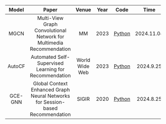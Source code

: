 
|    Model    |                                       Paper                                       | Venue | Year |                                                                         Code                                                                          |   Time    |
|:-----------:|:---------------------------------------------------------------------------------:|:-----:|:----:|:-----------------------------------------------------------------------------------------------------------------------------------------------------:|:---------:|
| MGCN  |       Multi-View Graph Convolutional Network for Multimedia Recommendation        | MM  | 2023 |                                                 [Python](https://github.com/demonph10/MGCN)       | 2024.11.04 |
|  AutoCF   |      Automated Self-Supervised Learning for Recommendation        |  World Wide Web  | 2023 |                                                      [Python](https://github.com/HKUDS/AutoCF)   | 2024.9.25 |
|  GCE-GNN   |     Global Context Enhanced Graph Neural Networks for Session-based Recommendation        | SIGIR  | 2020 |                                                      [Python](https://gitee.com/sizhongyibanhts/GCE-GNN/)   | 2024.8.25 |
